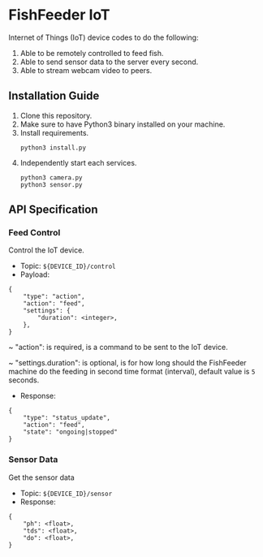 # FishFeeder IoT

Internet of Things (IoT) device codes to do the following:
1. Able to be remotely controlled to feed fish.
2. Able to send sensor data to the server every second.
3. Able to stream webcam video to peers.

## Installation Guide

1. Clone this repository.
2. Make sure to have Python3 binary installed on your machine.
3. Install requirements.
   ```
   python3 install.py
   ```
4. Independently start each services.
   ```
   python3 camera.py
   python3 sensor.py
   ```

## API Specification

### Feed Control
Control the IoT device.
- Topic: `${DEVICE_ID}/control`
- Payload:
```
{
    "type": "action",
    "action": "feed",
    "settings": {
        "duration": <integer>,
    },
}
```
  ~ "action":
    is required, is a command to be sent to the IoT device.
  
  ~ "settings.duration":
    is optional, is for how long should the FishFeeder machine do the feeding in second time format (interval), default value is `5` seconds.

- Response:
```
{
    "type": "status_update",
    "action": "feed",
    "state": "ongoing|stopped"
}
```

### Sensor Data
Get the sensor data
- Topic: `${DEVICE_ID}/sensor`
- Response:
```
{
    "ph": <float>,
    "tds": <float>,
    "do": <float>,
}
```
